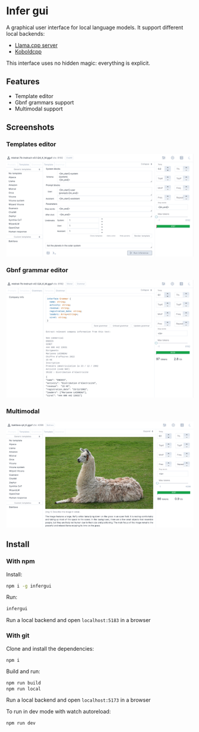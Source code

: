 # Infer gui

A graphical user interface for local language models. It support different local backends:

- [Llama.cpp server](https://github.com/ggerganov/llama.cpp/tree/master/examples/server#llamacppexampleserver)
- [Koboldcpp](https://github.com/LostRuins/koboldcpp)

This interface uses no hidden magic: everything is explicit.

## Features

- Template editor
- Gbnf grammars support
- Multimodal support

## Screenshots

### Templates editor

![Screenshot](/docs/template_editor.png)

### Gbnf grammar editor

![Screenshot](/docs/grammar_editor.png)

### Multimodal

![Screenshot](/docs/multimodal.png)

## Install

### With npm

Install:

```bash
npm i -g infergui
```

Run:

```bash
infergui
```

Run a local backend and open `localhost:5183` in a browser

### With git

Clone and install the dependencies:

```
npm i
```

Build and run:

```
npm run build
npm run local
```

Run a local backend and open `localhost:5173` in a browser

To run in dev mode with watch autoreload:

```
npm run dev
```
